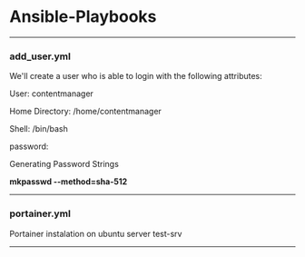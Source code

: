 # Ansible-Playbooks
------------------------------------------------------------------------------------------
### add_user.yml
We'll create a user who is able to login with the following attributes:

User: contentmanager

Home Directory: /home/contentmanager

Shell: /bin/bash

password: 

Generating Password Strings

**mkpasswd --method=sha-512**

------------------------------------------------------------------------------------------

### portainer.yml

Portainer instalation on ubuntu server test-srv

------------------------------------------------------------------------------------------
